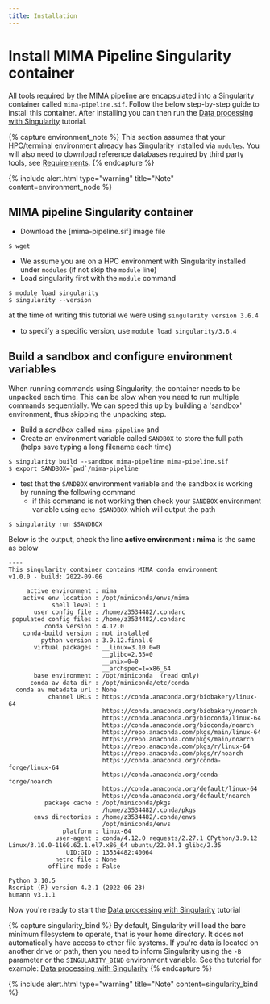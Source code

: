 ```yaml
---
title: Installation
---
```


# Install MIMA Pipeline Singularity container

All tools required by the MIMA pipeline are encapsulated into a Singularity container called `mima-pipeline.sif`. Follow the below step-by-step guide to install this container. After installing you can then run the [Data processing with Singularity](tutorial/tutorial-with-singularity) tutorial.

{% capture environment_note %}
This section assumes that your HPC/terminal environment already has Singularity installed via `modules`. You will also need to download reference databases required by third party tools, see [Requirements](requirements).
{% endcapture %}

{% include alert.html type="warning" title="Note" content=environment_node %}


## MIMA pipeline Singularity container

- Download the [mima-pipeline.sif] image file

```
$ wget
```

- We assume you are on a HPC environment with Singularity installed under `modules` (if not skip the `module` line)
- Load singularity first with the `module` command

```
$ module load singularity
$ singularity --version
```
at the time of writing this tutorial we were using `singularity version 3.6.4`
  - to specify a specific version, use `module load singularity/3.6.4`

## Build a sandbox and configure environment variables

When running commands using Singularity, the container needs to be unpacked each time. This can be slow when you need to run multiple commands sequentially. We can speed this up by building a 'sandbox' environment, thus skipping the unpacking step.

- Build a *sandbox* called `mima-pipeline` and
- Create an environment variable called `SANDBOX` to store the full path (helps save typing a long filename each time)

```
$ singularity build --sandbox mima-pipeline mima-pipeline.sif
$ export SANDBOX=`pwd`/mima-pipeline
```

- test that the `SANDBOX` environment variable and the sandbox is working by running the following command
  - if this command is not working then check your `SANDBOX` environment variable using `echo $SANDBOX` which will output the path

```
$ singularity run $SANDBOX
```

Below is the output, check the line **active environment : mima** is the same as below  
```
----
This singularity container contains MIMA conda environment
v1.0.0 - build: 2022-09-06

     active environment : mima
    active env location : /opt/miniconda/envs/mima
            shell level : 1
       user config file : /home/z3534482/.condarc
 populated config files : /home/z3534482/.condarc
          conda version : 4.12.0
    conda-build version : not installed
         python version : 3.9.12.final.0
       virtual packages : __linux=3.10.0=0
                          __glibc=2.35=0
                          __unix=0=0
                          __archspec=1=x86_64
       base environment : /opt/miniconda  (read only)
      conda av data dir : /opt/miniconda/etc/conda
  conda av metadata url : None
           channel URLs : https://conda.anaconda.org/biobakery/linux-64
                          https://conda.anaconda.org/biobakery/noarch
                          https://conda.anaconda.org/bioconda/linux-64
                          https://conda.anaconda.org/bioconda/noarch
                          https://repo.anaconda.com/pkgs/main/linux-64
                          https://repo.anaconda.com/pkgs/main/noarch
                          https://repo.anaconda.com/pkgs/r/linux-64
                          https://repo.anaconda.com/pkgs/r/noarch
                          https://conda.anaconda.org/conda-forge/linux-64
                          https://conda.anaconda.org/conda-forge/noarch
                          https://conda.anaconda.org/default/linux-64
                          https://conda.anaconda.org/default/noarch
          package cache : /opt/miniconda/pkgs
                          /home/z3534482/.conda/pkgs
       envs directories : /home/z3534482/.conda/envs
                          /opt/miniconda/envs
               platform : linux-64
             user-agent : conda/4.12.0 requests/2.27.1 CPython/3.9.12 Linux/3.10.0-1160.62.1.el7.x86_64 ubuntu/22.04.1 glibc/2.35
                UID:GID : 13534482:40064
             netrc file : None
           offline mode : False

Python 3.10.5
Rscript (R) version 4.2.1 (2022-06-23)
humann v3.1.1
```

Now you're ready to start the [Data processing with Singularity](tutorials/tutorial-with-singularity) tutorial

{% capture singularity_bind %}
By default, Singularity will load the bare minimum filesystem to operate, that is your home directory. It does not automatically have access to other file systems. If you're data is located on another drive or path, then you need to inform Singularity using the `-B` parameter or the `SINGULARITY_BIND` environment variable. See the tutorial for example: [Data processing with Singularity](tutorials/tutorial-with-singularity)
{% endcapture %}

{% include alert.html type="warning" title="Note" content=singularity_bind %}